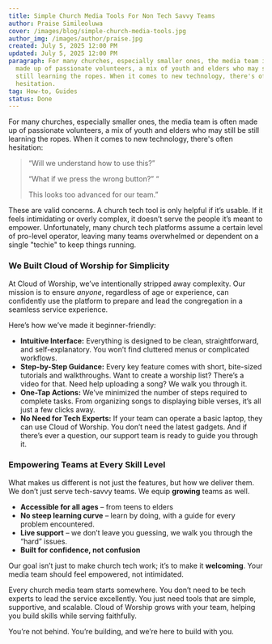 ```yaml
---
title: Simple Church Media Tools For Non Tech Savvy Teams
author: Praise Simileoluwa
cover: /images/blog/simple-church-media-tools.jpg
author_img: /images/author/praise.jpg
created: July 5, 2025 12:00 PM
updated: July 5, 2025 12:00 PM
paragraph: For many churches, especially smaller ones, the media team is often
  made up of passionate volunteers, a mix of youth and elders who may still be
  still learning the ropes. When it comes to new technology, there's often
  hesitation.
tag: How-to, Guides
status: Done
---
```


For many churches, especially smaller ones, the media team is often made up of passionate volunteers, a mix of youth and elders who may still be still learning the ropes. When it comes to new technology, there's often hesitation:

> “Will we understand how to use this?”
>
> “What if we press the wrong button?” “
>
> This looks too advanced for our team.”

These are valid concerns. A church tech tool is only helpful if it’s usable. If it feels intimidating or overly complex, it doesn’t serve the people it’s meant to empower. Unfortunately, many church tech platforms assume a certain level of pro-level operator, leaving many teams overwhelmed or dependent on a single "techie" to keep things running.

### We Built Cloud of Worship for Simplicity

At Cloud of Worship, we’ve intentionally stripped away complexity. Our mission is to ensure *anyone*, regardless of age or experience, can confidently use the platform to prepare and lead the congregation in a seamless service experience.

Here’s how we’ve made it beginner-friendly:

- **Intuitive Interface:** Everything is designed to be clean, straightforward, and self-explanatory. You won’t find cluttered menus or complicated workflows.
- **Step-by-Step Guidance:** Every key feature comes with short, bite-sized tutorials and walkthroughs. Want to create a worship list? There’s a video for that. Need help uploading a song? We walk you through it.
- **One-Tap Actions:** We’ve minimized the number of steps required to complete tasks. From organizing songs to displaying bible verses, it’s all just a few clicks away.
- **No Need for Tech Experts:** If your team can operate a basic laptop, they can use Cloud of Worship. You don’t need the latest gadgets. And if there’s ever a question, our support team is ready to guide you through it.

### Empowering Teams at Every Skill Level

What makes us different is not just the features, but how we deliver them. We don’t just serve tech-savvy teams. We equip **growing** teams as well.

- **Accessible for all ages** – from teens to elders
- **No steep learning curve** – learn by doing, with a guide for every problem encountered.
- **Live support** – we don’t leave you guessing, we walk you through the “hard” issues.
- **Built for confidence, not confusion**

Our goal isn’t just to make church tech work; it’s to make it **welcoming**. Your media team should feel empowered, not intimidated.

Every church media team starts somewhere. You don’t need to be tech experts to lead the service excellently. You just need tools that are simple, supportive, and scalable. Cloud of Worship grows with your team, helping you build skills while serving faithfully.

You’re not behind. You’re building, and we’re here to build with you.
